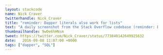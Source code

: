 ```yaml
---
layout: stackcode
name: Nick Craver
twitterhandle: Nick_Craver
title: "reminder: Dapper literals also work for lists"
text: "A daily screenshot from the Stack Overflow codebase (reminder: Dapper literals also work for lists)."
thumbnailhandle: 9wOe6hHNsm
tweet: https://twitter.com/Nick_Craver/status/773840142649925632
date:   2016-09-08 11:07:00 +0000
tags: ["dapper", "SQL"]
---
```

